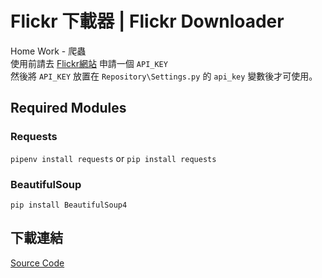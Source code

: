 # Flickr 下載器 | Flickr Downloader
Home Work - 爬蟲  
使用前請去 [Flickr網站](https://www.flickr.com/services/apps/create/apply/) 申請一個 `API_KEY`  
然後將 `API_KEY` 放置在 `Repository\Settings.py` 的 `api_key` 變數後才可使用。  

## Required Modules
### Requests
`pipenv install requests` or `pip install requests`
### BeautifulSoup
`pip install BeautifulSoup4`

## 下載連結
[Source Code](https://github.com/aitay721822/python_flickr/archive/master.zip)  
